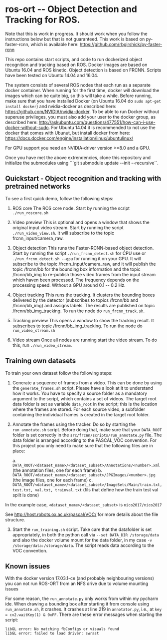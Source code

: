 # ros-ort -- Object Detection and Tracking for ROS.

Note that this is work in progress. It should work when you follow the instructions below but that is not guaranteed. This work is based on py-faster-rcnn, which is available here: https://github.com/rbgirshick/py-faster-rcnn

This repo contains start scripts, and code to run dockerized object recognition and tracking based on ROS. Docker images are based on Ubuntu 16.04 and ROS kinetic. Object detection is based on FRCNN. Scripts have been tested on Ubuntu 14.04 and 16.04.

The system consists of several ROS nodes that each run as a separate docker container. When running for the first time, docker will download the images which can be quite big, so this will take a while. Before running, make sure that you have installed Docker (on Ubuntu 16.04 do ```sudo apt-get install docker```) and nvidia-docker as described here: https://github.com/NVIDIA/nvidia-docker. To be able to run Docker without superuse privileges, you must also add your user to the docker group, as described here: http://askubuntu.com/questions/477551/how-can-i-use-docker-without-sudo. For Ubuntu 14.04 it is recommended to not use the docker that comes with Ubunut, but install docker from here: https://docs.docker.com/engine/installation/linux/ubuntulinux/

For GPU support you need an NVIDIA-driver version >=8.0 and a GPU.

Once you have met the above extrendencies, clone this repository and initialize the submodules using ```git submodule update --init --recursive``. 

## Quickstart - Object recognition and tracking with pretrained networks

To see a first quick demo, follow the following steps:

1. ROS core
	The ROS core node. Start by running the script ```./run_roscore.sh```

2. Video preview
	This is optional and opens a window that shows the original input video stream. Start by running the script ```./run_video_view.sh```. It will subscribe to the topic frcnn_input/camera_raw. 
	
3. Object detection
	This runs the Faster-RCNN-based object detection. Start by running the script ```./run_frcnn_detect.sh``` for CPU use or ```./run_frcnn_detect.sh --gpu``` for running it on your GPU. It will subscribe to the topic /frcnn_input/camera_raw, and it will publish the topic /frcnn/bb for the bounding box information and the topic /frcnn/bb_img to re-publish those video frames from the input stream which haven been processed. The frequency depends on the processing speed. Without a GPU around 0.1 -- 0.2 Hz.
	
4. Object tracking
	This runs the tracking. It clusters the bounding boxes delivered by the detector (subscribes to topics /frcnn/bb and /frcnn/bb_img) and assigns labels. The results are published on topic /frcnn/bb_img_tracking. 
	To run the node do ```run_frcnn_track.sh```.
	
5. Tracking preview
	This opens a window to show the tracking result. It subscribes to topic /frcnn/bb_img_tracking. To run the node do ```run_video_stream.sh```
	
6. Video stream
	Once all nodes are running start the video stream. To do this, run `./run_video_stream`.

## Training own datasets

To train your own dataset follow the following steps:

1. Generate a sequence of frames from a video. This can be done by using the ``generate_frames.sh`` script. Please have a look at it to understand how it works. You have to specify a source folder as a mandatory argument to the script, which contains a set of videos. The target root data folder is set as variable `data_root` in the script; this is the location where the frames are stored. For each source video, a subfolder containing the individual frames is created in the target root folder. 

2. Annotate the frames using the tracker. Do so by starting the `run_annotate.sh` script. Before doing that, make sure that your `DATA_ROOT` folder is set correctly in the `src/frcnn/scripts/run_annotate.py` file. The data folder is arranged according to the PASCAL_VOC convention. For this project you only need to make sure that the following files are in place: 
	
	a. ``DATA_ROOT/<dataset_name>/<dataset_subset>/Annotations/<number>.xml`` (the annotation files, one for each frame)
	b. ``DATA_ROOT/<dataset_name>/<dataset_subset>/JPGImages/<number>.jpg`` (the image files, one for each frame)
	c. ``DATA_ROOT/<dataset_name>/<dataset_subset>/ImageSets/Main/train.txt, test.txt, val.txt, trainval.txt`` (fils that define how the train test val spilt is done)

In the example case, ``<dataset_name>/<dataset_subset>`` is ``nico2017/nico2017``

See http://host.robots.ox.ac.uk/pascal/VOC/ for more details about the file structure.

3. Start the `run_training.sh` script. Take care that the datafolder is set appropriately, in both the python call via ``--set DATA_DIR /storage/data`` and also the docker volume mount for the data folder, in my case ``-v /storage/data:/storage/data``. The script reads data according to the VOC convention. 

## Known issues
With the docker version 17.03.1-ce (and probably neighbouring versions) you can not run ROS-ORT from an NFS drive due to volume mounting issues

For some reason, the `run_annotate.py` only works from within my pycharm ide. When drawing a bounding box after starting it from console using `run_annotate.sh`, it crashes. It crashes at line 219 in `annotator.py`, i.e., at `key = cv2.waitKey(1) & 0xFF`. There are these error messages when starting the script:
```
libGL error: No matching fbConfigs or visuals found
libGL error: failed to load driver: swrast
```





